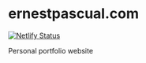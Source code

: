 # ernestpascual.com

[![Netlify Status](https://api.netlify.com/api/v1/badges/8f9dd1f4-01ff-4638-8607-e892c4d6d85d/deploy-status)](https://app.netlify.com/sites/pensive-curie-19a01c/deploys)

Personal portfolio website